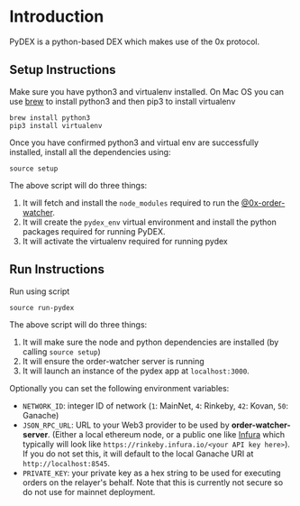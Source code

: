 Introduction
=============
PyDEX is a python-based DEX which makes use of the 0x protocol.

Setup Instructions
------------------
Make sure you have python3 and virtualenv installed. On Mac OS you can use [brew](https://brew.sh/) to install python3 and then pip3 to install virtualenv
```
brew install python3
pip3 install virtualenv
```
Once you have confirmed python3 and virtual env are successfully installed, install all the dependencies using:
```
source setup
```

The above script will do three things:
1. It will fetch and install the `node_modules` required to run the [@0x-order-watcher](https://github.com/0xProject/0x-monorepo/tree/development/packages/order-watcher). 
2. It will create the `pydex_env` virtual environment and install the python packages required for running PyDEX.
3. It will activate the virtualenv required for running pydex


Run Instructions
----------------
Run using script 

```
source run-pydex
```

The above script will do three things:

1. It will make sure the node and python dependencies are installed (by calling `source setup`)
2. It will ensure the order-watcher server is running
3. It will launch an instance of the pydex app at `localhost:3000`.

Optionally you can set the following environment variables:

* `NETWORK_ID`: integer ID of network (`1`: MainNet, `4`: Rinkeby, `42`: Kovan, `50`: Ganache)
* `JSON_RPC_URL`: URL to your Web3 provider to be used by **order-watcher-server**. (Either a local ethereum node, or a public one like [Infura](https://infura.io) which typically will look like `https://rinkeby.infura.io/<your API key here>`). If you do not set this, it will default to the local Ganache URI at `http://localhost:8545`.
* `PRIVATE_KEY`: your private key as a hex string to be used for executing orders on the relayer's behalf. Note that this is currently not secure so do not use for mainnet deployment.